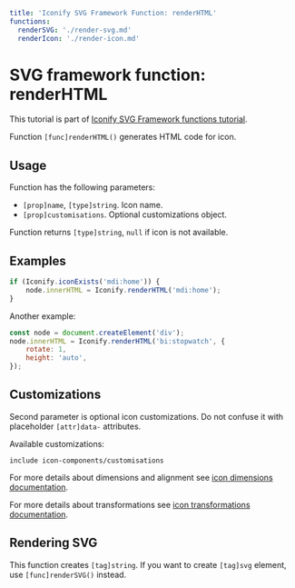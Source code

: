 ```yaml
title: 'Iconify SVG Framework Function: renderHTML'
functions:
  renderSVG: './render-svg.md'
  renderIcon: './render-icon.md'
```

# SVG framework function: renderHTML

This tutorial is part of [Iconify SVG Framework functions tutorial](./functions.md#render).

Function `[func]renderHTML()` generates HTML code for icon.

## Usage

Function has the following parameters:

- `[prop]name`, `[type]string`. Icon name.
- `[prop]customisations`. Optional customizations object.

Function returns `[type]string`, `null` if icon is not available.

## Examples

```js
if (Iconify.iconExists('mdi:home')) {
	node.innerHTML = Iconify.renderHTML('mdi:home');
}
```

Another example:

```js
const node = document.createElement('div');
node.innerHTML = Iconify.renderHTML('bi:stopwatch', {
	rotate: 1,
	height: 'auto',
});
```

## Customizations

Second parameter is optional icon customizations. Do not confuse it with placeholder `[attr]data-` attributes.

Available customizations:

`include icon-components/customisations`

For more details about dimensions and alignment see [icon dimensions documentation](./dimensions.md).

For more details about transformations see [icon transformations documentation](./transform.md).

## Rendering SVG

This function creates `[tag]string`. If you want to create `[tag]svg` element, use `[func]renderSVG()` instead.
